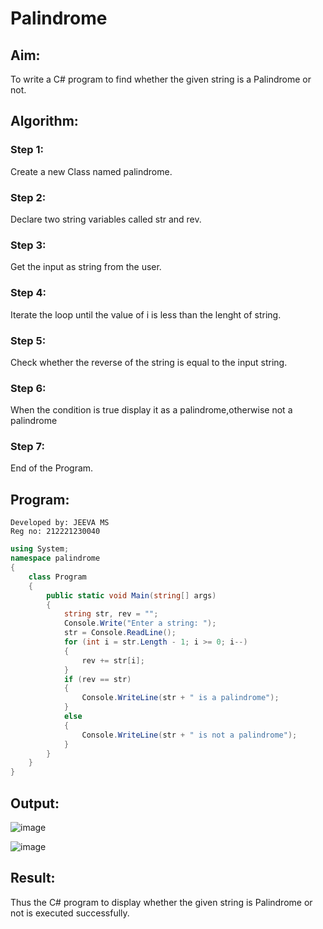 # Palindrome
## Aim:
To write a C# program to find whether the given string is a Palindrome or not.
## Algorithm:
### Step 1:
Create a new Class named palindrome.

### Step 2:
Declare two string variables called str and rev.
### Step 3:
Get the input as string from the user.
### Step 4:
Iterate the loop until the value of i is less than the lenght of string.

### Step 5:
Check whether the reverse of the string is equal to the input string.

### Step 6:
When the condition is true display it as a palindrome,otherwise not a palindrome

### Step 7:
End of the Program.
## Program:
```
Developed by: JEEVA MS 
Reg no: 212221230040
```
```c#
using System;
namespace palindrome
{
    class Program
    {
        public static void Main(string[] args)
        {
            string str, rev = "";
            Console.Write("Enter a string: ");
            str = Console.ReadLine();
            for (int i = str.Length - 1; i >= 0; i--)
            {
                rev += str[i];
            }
            if (rev == str)
            {
                Console.WriteLine(str + " is a palindrome");
            }
            else
            {
                Console.WriteLine(str + " is not a palindrome");
            }
        }
    }
}
```
## Output:
![image](https://github.com/Paul-Andrew-15/Palindrome/assets/94279791/7454b1d8-7637-43cd-b96f-e3fa9d8c3ae4)


![image](https://github.com/Paul-Andrew-15/Palindrome/assets/94279791/f0c5812f-51eb-45a8-8bab-42b4eeb757f8)


## Result:
Thus the C# program to display whether the given string is Palindrome or not is executed successfully.
